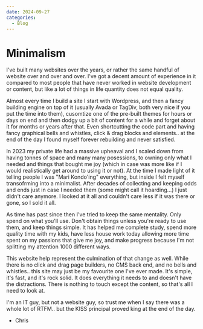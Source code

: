 ```yaml
---
date: 2024-09-27
categories:
  - Blog
---
```

# Minimalism

I've built many websites over the years, or rather the same handful of website over and over and over. I've got a decent amount of experience in it compared to most people that have never worked in website development or content, but like a lot of things in life quantity does not equal quality. 

<!-- more -->

Almost every time I build a site I start with Wordpress, and then a fancy building engine on top of it (usually Avada or TagDiv, both very nice if you put the time into them), cusomtize one of the pre-built themes for hours or days on end and then dodgy up a bit of content for a while and forget about it for months or years after that. Even shortcutting the code part and having fancy graphical bells and whistles, click & drag blocks and elements.. at the end of the day I found myself forever rebuilding and never satisfied.

In 2023 my private life had a massive upheaval and I scaled down from having tonnes of space and many many posessions, to owning only what I needed and things that bought me joy (which in case was more like if I would realistically get around to using it or not). At the time I made light of it telling people I was "Mari Kondo'ing" everything, but inside I felt myself transofrming into a minimalist. After decades  of collecting and keeping odds and ends just in case I needed them (some might call it hoarding...) I just didn't care anymore. I looked at it all and couldn't care less if it was there or gone, so I sold it all.

As time has past since then I've tried to keep the same mentality. Only spend on what you'll use. Don't obtain things unless you're ready to use them, and keep things simple. It has helped me complete study, spend more quality time with my kids, have less house work today allowing more time spent on my passions that give me joy, and make progress because I'm not splitting my attention 1000 different ways.

This website help represent the culmination of that change as well. While there is no click and drag page builders, no CMS back end, and no bells and whistles.. this site may just be my favourite one I've ever made. It's simple, it's fast, and it's rock solid. It does everything it needs to and doesn't have the distractions. There is nothing to touch except the content, so that's all I need to look at. 

I'm an IT guy, but not a website guy, so trust me when I say there was a whole lot of RTFM.. but the KISS principal proved king at the end of the day.

- Chris